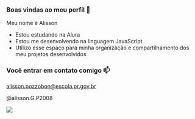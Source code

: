 ### Boas vindas ao meu perfil 💙

Meu nome é Alisson 

- Estou estudando na Alura
- Estou me desenvolvendo na linguagem JavaScript
-  Utilizo esse espaço para minha organização e compartilhamento dos meu projetos desenvolvidos

### Você entrar em contato comigo 📫

alisson.pozzobon@escola.pr.gov.br

@alisson.G.P2008


![](https://media.tenor.com/_F5AX4UOX4AAAAAM/dragon-toothless.gif)
